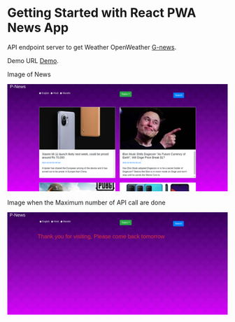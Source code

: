 # Getting Started with React PWA News App

API endpoint server to get Weather  OpenWeather [G-news](https://gnews.io/).


Demo URL [Demo](https://happy-wilson-df54ae.netlify.app/).


Image of News

![simple_test_image](https://raw.githubusercontent.com/designerprasan007/React-PWA-news-App/main/Images/Screenshot%20from%202021-02-06%2013-02-14.png)



Image when the Maximum number of API call are done

![simple_test_image](https://raw.githubusercontent.com/designerprasan007/React-PWA-news-App/main/Images/Screenshot%20from%202021-02-05%2018-00-44.png)
